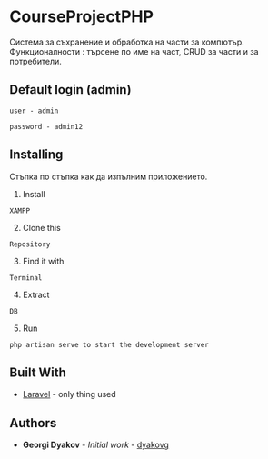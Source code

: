 # CourseProjectPHP

Система за съхранение и обработка на части за компютър. Функционалности : търсене по име на част, CRUD за части и за потребители.

## Default login (admin)
```
user - admin
```
```
password - admin12
```

## Installing

Стъпка по стъпка как да изпълним приложението.


1. Install
```
XAMPP
```
2. Clone this 
```
Repository
```
3. Find it with
```
Terminal
```
4. Extract 
```
DB 
```
5. Run
```
php artisan serve to start the development server
```

## Built With

* [Laravel](https://laravel.com/) - only thing used


## Authors

* **Georgi Dyakov** - *Initial work* - [dyakovg](https://github.com/dyakovg)


